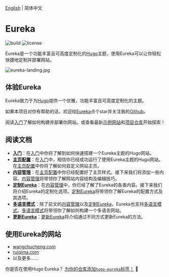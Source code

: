 [English](https://github.com/wangchucheng/hugo-eureka/blob/master/README.md) | 简体中文

# Eureka

![build](https://github.com/wangchucheng/hugo-eureka/workflows/build/badge.svg)
![license](https://img.shields.io/github/license/wangchucheng/hugo-eureka)

Eureka是一个功能丰富且可高度定制化的[Hugo](https://gohugo.io/)主题，使用Eureka可以让你轻松快捷地定制并部署网站。

![eureka-landing.jpg](https://i.loli.net/2020/11/07/B6GZn1V2AS8XYIT.jpg)

## 体验Eureka

Eureka致力于为[Hugo](https://gohugo.io/)提供一个优雅，功能丰富且可高度定制化的主题。

如果本项目对你有帮助的话，欢迎给[Eureka](https://github.com/wangchucheng/hugo-eureka/)点个star并关注我的[Github](https://github.com/wangchucheng/)。

阅读[入门](https://www.wangchucheng.com/zh/docs/hugo-eureka/getting-started/)了解如何构建并部署你网站。或查看最新[示例网站](https://hugo-eureka.netlify.app/)和[项目仓库](https://github.com/wangchucheng/hugo-eureka/)开始探索！

## 阅读文档

- **[入门](https://www.wangchucheng.com/zh/docs/hugo-eureka/getting-started/)**：在[入门](https://www.wangchucheng.com/zh/docs/hugo-eureka/getting-started/)中你将了解到如何快速搭建一个Eureka主题的Hugo网站。
- **[主页配置](https://www.wangchucheng.com/zh/docs/hugo-eureka/homepage-configuration)**：在[入门](https://www.wangchucheng.com/zh/docs/hugo-eureka/getting-started)中，相信你已经成功运行了使用Eureka主题的Hugo网站。在[主页配置](https://www.wangchucheng.com/zh/docs/hugo-eureka/homepage-configuration)中你将了解如何自定义网站主页。
- **[内容管理](https://www.wangchucheng.com/zh/docs/hugo-eureka/content-management)**：在[主页配置](https://www.wangchucheng.com/zh/docs/hugo-eureka/homepage-configuration)中你已经配置好了主页样式。接下来我们将添加一些内容。[内容管理](https://www.wangchucheng.com/zh/docs/hugo-eureka/content-management)将带领你了解网站内容结构及编辑技巧。
- **[定制Eureka](https://www.wangchucheng.com/zh/docs/hugo-eureka/customization/)**：在[内容管理](https://www.wangchucheng.com/zh/docs/hugo-eureka/content-management/)中，你已经了解了Eureka的各类内容。接下来我们将介绍Eureka的定制化选项。[定制Eureka](https://www.wangchucheng.com/zh/docs/hugo-eureka/customization/)将带领你了解Eureka的配置方式及其选项。
- **[多语言模式](https://www.wangchucheng.com/zh/docs/hugo-eureka/multilingual-mode/)**：除了前文的[内容管理](https://www.wangchucheng.com/zh/docs/hugo-eureka/content-management/)以及[定制Eureka](https://www.wangchucheng.com/zh/docs/hugo-eureka/customization/)，Eureka也支持[多语言模式](https://www.wangchucheng.com/zh/docs/hugo-eureka/multilingual-mode/)。[多语言模式](https://www.wangchucheng.com/zh/docs/hugo-eureka/multilingual-mode/)将带领你了解如何构建一个多语言网站。
- **[更新Eureka](https://www.wangchucheng.com/zh/docs/hugo-eureka/update/)**：[更新Eureka](https://www.wangchucheng.com/zh/docs/hugo-eureka/update/)将介绍通过不同方式更新Eureka的方法。

## 使用Eureka的网站

- [wangchucheng.com](https://www.wangchucheng.com)
- [ruiqima.com](https://www.ruiqima.com)
- 以及更多……

你是否在使用Hugo Eureka？ [为你的仓库添加`hugo-eureka`标签！](https://docs.github.com/cn/github/administering-a-repository/classifying-your-repository-with-topics) 🙌
